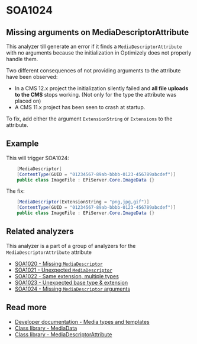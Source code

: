 # SOA1024

## Missing arguments on MediaDescriptorAttribute

This analyzer till generate an error if it finds a `MediaDescriptorAttribute`
with no arguments because the initialization in Optimizely does not properly
handle them.

Two different consequences of not providing arguments to the attribute have
been observed:
- In a CMS 12.x project the initialization silently failed
and **all file uploads to the CMS** stops working.
(Not only for the type the attribute was placed on)
- A CMS 11.x project has been seen to crash at startup.

To fix, add either the argument `ExtensionString` or `Extensions` to the attribute.

## Example

This will trigger SOA1024:
```C#
	[MediaDescriptor]
	[ContentType(GUID = "01234567-89ab-bbbb-0123-456789abcdef")]
	public class ImageFile : EPiServer.Core.ImageData {}
```

The fix:
```C#
	[MediaDescriptor(ExtensionString = "png,jpg,gif")]
	[ContentType(GUID = "01234567-89ab-bbbb-0123-456789abcdef")]
	public class ImageFile : EPiServer.Core.ImageData {}
```

## Related analyzers

This analyzer is a part of a group of analyzers for the `MediaDescriptorAttribute` attribute

- [SOA1020 - Missing `MediaDescriptor`](https://github.com/Stekeblad/stekeblad.optimizely.analyzers/blob/master/doc/Analyzers/SOA1020.md)
- [SOA1021 - Unexpected `MediaDescriptor`](https://github.com/Stekeblad/stekeblad.optimizely.analyzers/blob/master/doc/Analyzers/SOA1021.md)
- [SOA1022 - Same extension, multiple types](https://github.com/Stekeblad/stekeblad.optimizely.analyzers/blob/master/doc/Analyzers/SOA1022.md)
- [SOA1023 - Unexpected base type & extension](https://github.com/Stekeblad/stekeblad.optimizely.analyzers/blob/master/doc/Analyzers/SOA1023.md)
- [SOA1024 - Missing `MediaDescriptor` arguments](https://github.com/Stekeblad/stekeblad.optimizely.analyzers/blob/master/doc/Analyzers/SOA1024.md)

## Read more

- [Developer documentation - Media types and templates](https://docs.developers.optimizely.com/content-management-system/docs/media-types-and-templates)
- [Class library - MediaData](https://world.optimizely.com/csclasslibraries/cms/EPiServer.Core.MediaData?version=12)
- [Class library - MediaDescriptorAttribute](https://world.optimizely.com/csclasslibraries/cms/EPiServer.Framework.DataAnnotations.MediaDescriptorAttribute?version=12)
